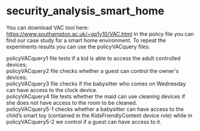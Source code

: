 # security_analysis_smart_home

You can download VAC tool here: https://www.southampton.ac.uk/~gp1y10/VAC.html
In the policy file you can find our case study for a smart home environment. 
To repeat the experiments results you can use the policyVACquery files.

policyVACquery1 file tests if a kid is able to access the adult controlled devices; <br />
policyVACquery2 file checks whether a guest can control the owner's devices; <br />
policyVACquery3 file checks if the babysitter who comes on Wednesday can have access to the clock device. <br />
policyVACquery4 file tests whether the maid can use cleaning devices if she does not have access to the room to be cleaned. <br />
policyVACquery5-1 checks whether a babysitter can have access to the child’s smart toy (contained in the KidsFriendlyContent device role) while in policyVACquery5-2 we control if a guest can have access to it.
